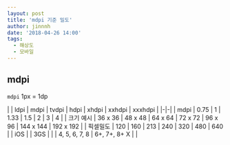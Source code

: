 ```yaml
---
layout: post
title: 'mdpi 기준 밀도'
author: jinnnh
date: '2018-04-26 14:00'
tags:
  - 해상도
  - 모바일
---
```


## mdpi

`mdpi` 1px = 1dp

|  | ldpi | mdpi | tvdpi | hdpi | xhdpi | xxhdpi | xxxhdpi |
|-|-|
| mdpi | 0.75 | 1 | 1.33 | 1.5 | 2 | 3 | 4 |
| 크기 예시 | 36 x 36 | 48 x 48 | 64 x 64 | 72 x 72 | 96 x 96 | 144 x 144 | 192 x 192 |
| 픽셀밀도 | 120 | 160 | 213 | 240 | 320 | 480 | 640 |
| iOS | | 3GS | | | 4, 5, 6, 7, 8 | 6+, 7+, 8+ X | |


